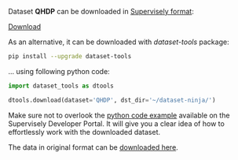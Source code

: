Dataset **QHDP** can be downloaded in [Supervisely format](https://developer.supervisely.com/api-references/supervisely-annotation-json-format):

 [Download](https://assets.supervisely.com/remote/eyJsaW5rIjogInMzOi8vc3VwZXJ2aXNlbHktZGF0YXNldHMvMzUxN19RSERQL3FoZHAtRGF0YXNldE5pbmphLnRhciIsICJzaWciOiAiNGpmVFFUM2FSOWRjL3ptbjVRREo5WHlMalZ4UFlaZzhuVHJWSFZac1c2UT0ifQ==?response-content-disposition=attachment%3B%20filename%3D%22qhdp-DatasetNinja.tar%22)

As an alternative, it can be downloaded with *dataset-tools* package:
``` bash
pip install --upgrade dataset-tools
```

... using following python code:
``` python
import dataset_tools as dtools

dtools.download(dataset='QHDP', dst_dir='~/dataset-ninja/')
```
Make sure not to overlook the [python code example](https://developer.supervisely.com/getting-started/python-sdk-tutorials/iterate-over-a-local-project) available on the Supervisely Developer Portal. It will give you a clear idea of how to effortlessly work with the downloaded dataset.

The data in original format can be [downloaded here](https://data.researchdatafinder.qut.edu.au/dataset/fc42f962-29c8-4be4-8d29-f61ebe165264/resource/b168423a-8b77-4649-be9f-921f196ea608/download/qhdp2020.tar.gz).
